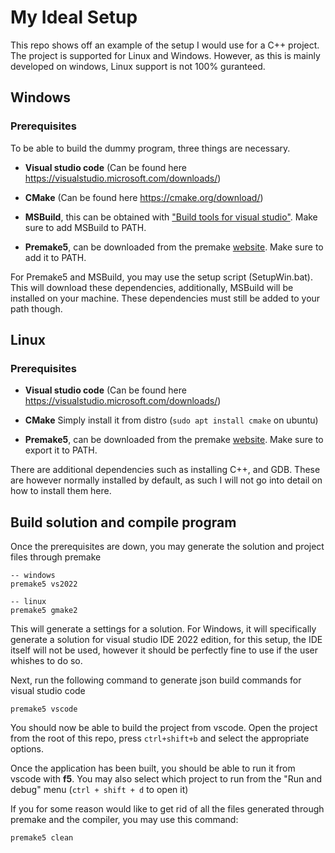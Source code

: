 # My Ideal Setup

This repo shows off an example of the setup I would use for a C++ project. The project is supported for Linux and Windows. However, as this is mainly developed on windows, Linux support is not 100% guranteed.

## Windows

### Prerequisites

To be able to build the dummy program, three things are necessary.

- **Visual studio code** (Can be found here https://visualstudio.microsoft.com/downloads/)

- **CMake** (Can be found here https://cmake.org/download/)

- **MSBuild**, this can be obtained with ["Build tools for visual studio"](https://aka.ms/vs/17/release/vs_BuildTools.exe). Make sure to add MSBuild to PATH.

- **Premake5**, can be downloaded from the premake [website](https://premake.github.io/). Make sure to add it to PATH.

For Premake5 and MSBuild, you may use the setup script (SetupWin.bat). This will download these dependencies, additionally, MSBuild will be installed on your machine. These dependencies must still be added to your path though.

## Linux

### Prerequisites

- **Visual studio code** (Can be found here https://visualstudio.microsoft.com/downloads/)

- **CMake** Simply install it from distro (`sudo apt install cmake` on ubuntu)

- **Premake5**, can be downloaded from the premake [website](https://premake.github.io/). Make sure to export it to PATH.

There are additional dependencies such as installing C++, and GDB. These are however normally installed by default, as such I will not go into detail on how to install them here.

## Build solution and compile program

Once the prerequisites are down, you may generate the solution and project files through premake

```
-- windows
premake5 vs2022

-- linux
premake5 gmake2
```

This will generate a settings for a solution. For Windows, it will specifically generate a solution for visual studio IDE 2022 edition, for this setup, the IDE itself will not be used, however it should be perfectly fine to use if the user whishes to do so.

Next, run the following command to generate json build commands for visual studio code

    premake5 vscode

You should now be able to build the project from vscode. Open the project from the root of this repo, press `ctrl+shift+b` and select the appropriate options.

Once the application has been built, you should be able to run it from vscode with **f5**. You may also select which project to run from the "Run and debug" menu (`ctrl + shift + d` to open it)

If you for some reason would like to get rid of all the files generated through premake and the compiler, you may use this command:

    premake5 clean